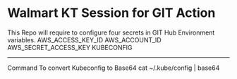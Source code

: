 # Walmart KT Session for GIT Action
This Repo will require to configure four  secrets in GIT Hub Environment variables.
AWS_ACCESS_KEY_ID
AWS_ACCOUNT_ID
AWS_SECRET_ACCESS_KEY
KUBECONFIG

************************************************************************************
Command To convert Kubeconfig to Base64
cat ~/.kube/config | base64

